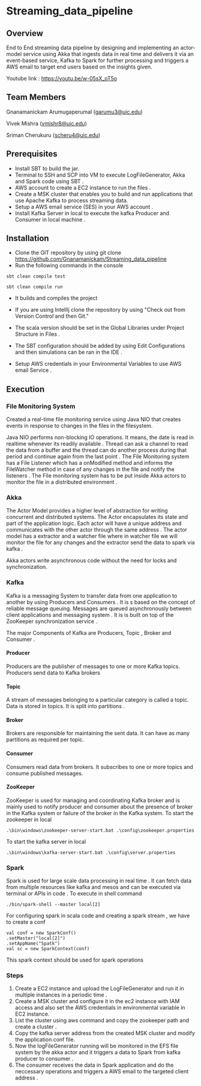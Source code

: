 # Streaming_data_pipeline
## Overview
End to End streaming data pipeline by designing and implementing an actor-model service using Akka that ingests data in real time and delivers it via an event-based service, Kafka to Spark for further processing and triggers a AWS email to target end users based on the insights given.

Youtube link : https://youtu.be/w-05sX_oT5o 

## Team Members
Gnanamanickam Arumugaperumal (garumu3@uic.edu)

Vivek Mishra (vmishr8@uic.edu)

Sriman Cherukuru (scheru4@uic.edu)

## Prerequisites

* Install SBT to build the jar.
* Terminal to SSH and SCP into VM to execute LogFileGenerator, Akka and Spark code using SBT .
* AWS account to create a EC2 instance to run the files .
* Create a MSK cluster that enables you to build and run applications that use Apache Kafka to process streaming data.
* Setup a AWS email service (SES) in your AWS account .
* Install Kafka Server in local to execute the kafka Producer and Consumer in local machine .

## Installation

* Clone the GIT repository by using git clone https://github.com/Gnanamanickam/Streaming_data_pipeline
* Run the following commands in the console

```
sbt clean compile test
```
```
sbt clean compile run
```
* It builds and compiles the project
* If you are using IntellIj clone the repository by using "Check out from Version Control and then Git."

* The scala version should be set in the Global Libraries under Project Structure in Files .
* The SBT configuration should be added by using Edit Configurations and then simulations can be ran in the IDE .
* Setup AWS credentials in your Environmental Variables to use AWS email Service .

## Execution

### File Monitoring System

Created a real-time file monitoring service using Java NIO 
that creates events in response to changes in the files in the filesystem.

Java NIO performs non-blocking IO operations. It means, the date is read in realtime whenever its readily available . Thread can ask a channel to read the data from a buffer and the thread can do another process during that period and continue again from the last point .
The File Monitoring system has a File Listener which has a onModified method and informs the FileWatcher method in case of any changes in the file and notify the listeners . The
File monitoring system has to be put inside Akka actors to monitor the file in a distributed environment .

### Akka 

The Actor Model provides a higher level of abstraction for writing concurrent and distributed systems. The Actor encapsulates its state and part of the application logic.
Each actor will have a unique address and communicates with the other actor through the same address .
The actor model has a extractor and a watcher file where in watcher file we will monitor the file for any changes and the extractor send the data to spark via kafka .

Akka actors write asynchronous code without the need for locks and synchronization.

### Kafka

Kafka is a messaging System to transfer data from one application to another by using Producers and Consumers .
It is s based on the concept of reliable message queuing. Messages are queued asynchronously between client applications and messaging system .
It is is built on top of the ZooKeeper synchronization service .

The major Components of Kafka are Producers, Topic , Broker and Consumer .

#### Producer 

Producers are the publisher of messages to one or more Kafka topics. Producers send data to Kafka brokers

#### Topic

A stream of messages belonging to a particular category is called a topic. Data is stored in topics. It is split into partitions .

#### Broker

Brokers are responsible for maintaining the sent data. It can have as many partitions as required per topic.

#### Consumer

Consumers read data from brokers. It subscribes to one or more topics and consume published messages.

#### ZooKeeper

ZooKeeper is used for managing and coordinating Kafka broker and is mainly used to notify producer and consumer about the presence of broker in the Kafka system or failure of the broker in the Kafka system.
To start the zookeeper in local
```
.\bin\windows\zookeeper-server-start.bat .\config\zookeeper.properties
```
To start the kafka server in local

```
.\bin\windows\kafka-server-start.bat .\config\server.properties
```
### Spark

Spark is used for large scale data processing in real time . It can fetch data from multiple resources like kafka and mesos and can be executed via terminal or APIs in code .
To execute in shell command

```
./bin/spark-shell --master local[2]
```

For configuring spark in scala code and creating a spark stream , we have to create a conf

```
val conf = new SparkConf()
.setMaster("local[2]")
.setAppName("Spatk")
val sc = new SparkContext(conf)
```

This spark context should be used for spark operations

### Steps 

1. Create a EC2 instance and upload the LogFileGenerator and run it in multiple instances in a periodic time .
2. Create a MSK cluster and configure it in the ec2 instance with IAM access and also set the AWS credentials in environmental variable in EC2 instance.
3. List the cluster using aws command and copy the zookeeper path and create a cluster .
4. Copy the kafka server address from the created MSK cluster and modify the application.conf file.
5. Now the logFileGenerator running will be monitored in the EFS file system by the akka actor and it triggers a data to Spark from kafka producer to consumer .
6. The consumer receives the data in Spark application and do the neccessary operations and triggers a AWS email to the targeted client address .


